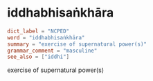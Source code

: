 # iddhabhisaṅkhāra

``` toml
dict_label = "NCPED"
word = "iddhabhisaṅkhāra"
summary = "exercise of supernatural power(s)"
grammar_comment = "masculine"
see_also = ["iddhi"]
```

exercise of supernatural power(s)

